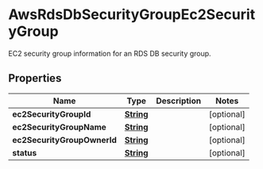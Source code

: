 

# AwsRdsDbSecurityGroupEc2SecurityGroup

EC2 security group information for an RDS DB security group.

## Properties

| Name | Type | Description | Notes |
|------------ | ------------- | ------------- | -------------|
|**ec2SecurityGroupId** | [**String**](String.md) |  |  [optional] |
|**ec2SecurityGroupName** | [**String**](String.md) |  |  [optional] |
|**ec2SecurityGroupOwnerId** | [**String**](String.md) |  |  [optional] |
|**status** | [**String**](String.md) |  |  [optional] |



